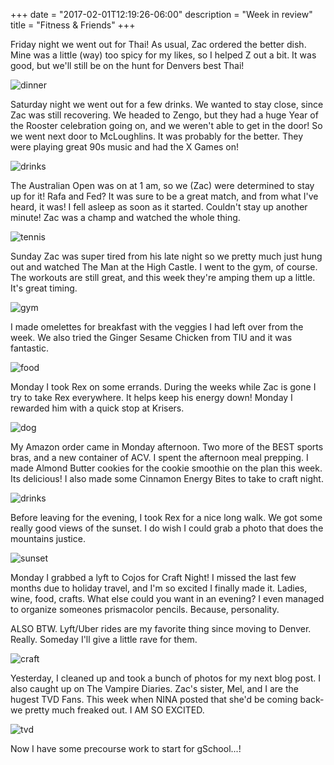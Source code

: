 +++
date = "2017-02-01T12:19:26-06:00"
description = "Week in review"
title = "Fitness & Friends"
+++

<!-- +++
date = "2017-02-01"
draft = false
title = "Fitness & Friends"
description = "Week in review"
categories = ["fitness", "friends", "crafts"]
featured = "2017_02/2017_02_01/rex_cover.jpg"
featuredpath = "/images"
type = "post"
+++ -->

Friday night we went out for Thai! As usual, Zac ordered the better dish. Mine was a little (way) too spicy for my likes, so I helped Z out a bit. It was good, but we'll still be on the hunt for Denvers best Thai!

![dinner](http://assets.mihshhehl.com/2017_02_01-thai.jpg)

Saturday night we went out for a few drinks. We wanted to stay close, since Zac was still recovering. We headed to Zengo, but they had a huge Year of the Rooster celebration going on, and we weren't able to get in the door! So we went next door to McLoughlins. It was probably for the better. They were playing great 90s music and had the X Games on!

![drinks](http://assets.mihshhehl.com/2017_02_01-drinks.jpg)

The Australian Open was on at 1 am, so we (Zac) were determined to stay up for it! Rafa and Fed? It was sure to be a great match, and from what I've heard, it was! I fell asleep as soon as it started. Couldn't stay up another minute! Zac was a champ and watched the whole thing.

![tennis](http://assets.mihshhehl.com/2017_02_01-aus.jpg)

Sunday Zac was super tired from his late night so we pretty much just hung out and watched The Man at the High Castle. I went to the gym, of course. The workouts are still great, and this week they're amping them up a little. It's great timing.

![gym](http://assets.mihshhehl.com/2017_02_01-fitness.jpg)

I made omelettes for breakfast with the veggies I had left over from the week. We also tried the Ginger Sesame Chicken from TIU and it was fantastic.

![food](http://assets.mihshhehl.com/2017_02_01-food.jpg)

Monday I took Rex on some errands. During the weeks while Zac is gone I try to take Rex everywhere. It helps keep his energy down! Monday I rewarded him with a quick stop at Krisers.

![dog](http://assets.mihshhehl.com/2017_02_01-errands.jpg)

My Amazon order came in Monday afternoon. Two more of the BEST sports bras, and a new container of ACV. I spent the afternoon meal prepping. I made Almond Butter cookies for the cookie smoothie on the plan this week. Its delicious! I also made some Cinnamon Energy Bites to take to craft night.

![drinks](http://assets.mihshhehl.com/2017_02_01-drink.jpg)

Before leaving for the evening, I took Rex for a nice long walk. We got some really good views of the sunset. I do wish I could grab a photo that does the mountains justice.

![sunset](http://assets.mihshhehl.com/2017_02_01-sunset.jpg)

Monday I grabbed a lyft to Cojos for Craft Night! I missed the last few months due to holiday travel, and I'm so excited I finally made it. Ladies, wine, food, crafts. What else could you want in an evening? I even managed to organize someones prismacolor pencils. Because, personality.

ALSO BTW. Lyft/Uber rides are my favorite thing since moving to Denver. Really. Someday I'll give a little rave for them.

![craft](http://assets.mihshhehl.com/2017_02_01-craft.jpg)

Yesterday, I cleaned up and took a bunch of photos for my next blog post. I also caught up on The Vampire Diaries. Zac's sister, Mel, and I are the hugest TVD Fans. This week when NINA posted that she'd be coming back- we pretty much freaked out. I AM SO EXCITED.

![tvd](http://assets.mihshhehl.com/2017_02_01-tvd.jpg)

Now I have some precourse work to start for gSchool...!

